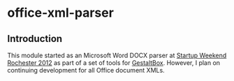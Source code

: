 office-xml-parser
=================

Introduction
------------

This module started as an Microsoft Word DOCX parser at [Startup Weekend Rochester 2012](http://rochester.startupweekend.org/) as part of a set of tools for [GestaltBox](http://gestaltbox.com). However, I plan on continuing development for all Office document XMLs.
